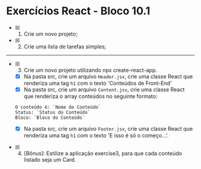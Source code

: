 # Exercícios React - Bloco 10.1

- [x] 1. Crie um novo projeto;
- [x] 2. Crie uma lista de tarefas simples;
---
- [x] 3. Crie um novo projeto utilizando npx create-react-app.
  - [x] Na pasta src, crie um arquivo `Header.jsx`, crie uma classe React que renderiza uma tag `h1` com o texto 'Conteúdos de Front-End'
  - [x] Na pasta src, crie um arquivo `Content.jsx`, crie uma classe React que renderiza o array conteúdos no seguinte formato:

  ```
  O conteúdo é: `Nome do Conteúdo`
  Status: `Status do Conteúdo`
  Bloco: `Bloco do Conteúdo`
  ```
  - [x] Na pasta src, crie um arquivo `Footer.jsx`, crie uma classe React que renderiza uma tag `h1` com o texto 'E isso é só o começo...'.


- [x] 4. [Bônus]: Estilize a aplicação exercise3, para que cada conteúdo listado seja um Card.
